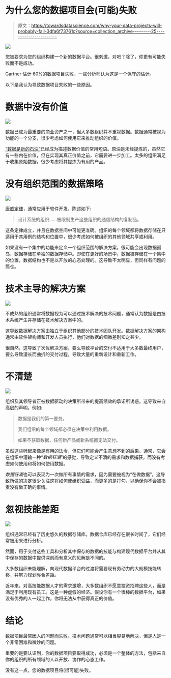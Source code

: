 # 为什么您的数据项目会(可能)失败

> 原文：<https://towardsdatascience.com/why-your-data-projects-will-probably-fail-3dfa6f73761c?source=collection_archive---------25----------------------->

![](img/8e5c622080c900cea3c142448ff92a08.png)

您被要求为您的组织构建一个新的数据平台。很刺激，对吧？除了，你更有可能失败而不是成功。

Gartner 估计 60%的数据项目失败，一些分析师认为这是一个保守的估计。

以下是我认为导致数据项目失败的一些原因。

# 数据中没有价值

![](img/2fb214b652de33885de37f7897464f71.png)

数据已成为最重要的商业资产之一，但大多数组织并不重视数据。数据通常被视为功能的一个分支，很少考虑如何使用它来推动组织的价值。

[“数据是新的石油”](https://www.economist.com/leaders/2017/05/06/the-worlds-most-valuable-resource-is-no-longer-oil-but-data)已经成为描述数据价值的常用短语。原油是未经提炼的，虽然它有一些内在价值，但在实现其真正价值之前，它需要进一步加工。太多的组织满足于收集原始数据，很少考虑将其提炼为有用的产品。

# 没有组织范围的数据策略

![](img/f54ba485f5c9cbb0cf4ec0793fefd6fb.png)

[康威定律](https://en.wikipedia.org/wiki/Conway%27s_law)，通常应用于软件开发，陈述如下:

> 设计系统的组织……被限制生产这些组织的通信结构的复制品。

这条定律成立，并且在数据空间中可能更准确。组织的每个领域都将数据存储在只适用于其用例的结构和位置中，很少考虑如何被组织的其他领域共享或利用。

如果没有一个集中的功能来定义一个组织范围的解决方案，很可能会出现数据孤岛，数据存储在单独的数据存储中。即使在更好的场景中，数据被存储在一个集中的位置，数据结构也不是以开放的心态处理的。这导致不太明显，但同样有问题的筒仓。

# 技术主导的解决方案

![](img/c88cba37912289a904f942190fd5e064.png)

不成熟的组织通常将数据视为可以通过技术解决的技术问题，通常认为数据是由技术系统产生并存储在技术解决方案中的。

这导致数据解决方案由独立于组织其他部分的技术团队开发。数据解决方案的架构通常由软件架构师和开发人员执行，他们对数据的细微差别知之甚少。

很自然，这导致了次优解决方案，要么导致平台的交付不适用于大多数最终用户，要么导致漫长而曲折的交付过程，导致大量的重新设计和重新工作。

# 不清楚

![](img/370f2fc2f306edc10fdc29c9064fb7b4.png)

组织及其领导者正被数据驱动的决策所带来的提高绩效的承诺所诱惑。这导致来自高层的声明，例如:

> 数据是我们的第一要务。
> 
> 我们组织的每个领域都必须在决策中利用数据。
> 
> 如果不获取数据，任何新产品或新系统都无法交付。

虽然这些听起来像是有用的法令，但它们可能会产生意想不到的后果。通常，它会在组织中灌输一种“*数据狂潮*”的感觉，导致定义不清的需求和数据捕获，而没有考虑如何使用和将如何使用数据。

*数据狂潮*也可以表现为一次做所有事情的需求，因为需要被视为“在做数据”。这导致所做的决定很少关注这将如何使组织受益，而更多的是打勾，以确保你不会被指责没有做正确的事情。

# 忽视技能差距

![](img/4684bf4445ce69d5e520751b422dcae8.png)

组织通常已经有了历史悠久的数据存储库。数据仓库已经存在很长时间了，它们经常被用来进行分析。

然而，用于交付这些工具和分析其中保存的数据的技能与构建现代数据平台并从其中保存的数据中提供深刻而有意义的见解是不同的。

大多数组织未能理解，向现代数据平台的过渡将需要现有劳动力的大规模技能转移，并努力规划弥合差距。

近年来，对高技能数据人才的需求激增，大多数组织不愿意投资招聘这些人，而是满足于利用现有员工。这是一种虚假的经济。假设你有一个很棒的数据平台，如果没有优秀的人一起工作，你将无法从中获得真正的价值。

# 结论

数据项目最常因人的问题而失败。技术问题通常可以相当容易地解决，但是人是一个非常困难和微妙的问题。

重要的是要认识到，你的数据项目要取得成功，必须是一个整体的方法，包括来自你的组织的所有领域的人以开放、协作的心态工作。

没有这一点，您的数据项目将(很可能)失败。